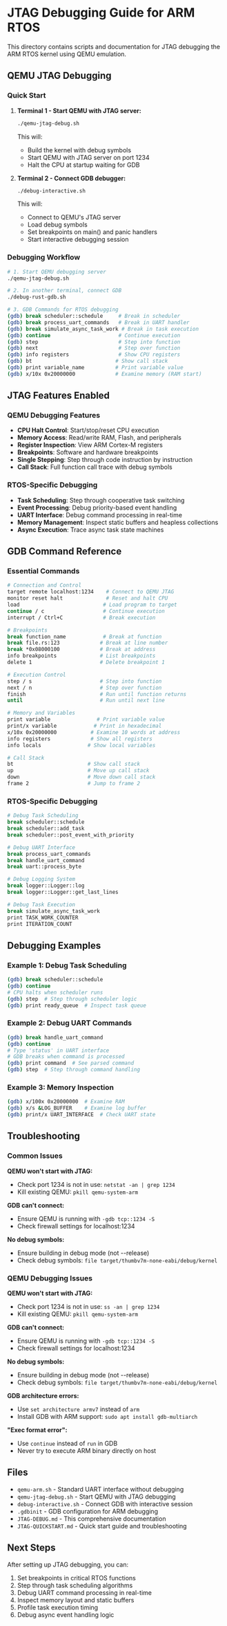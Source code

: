 # JTAG Debugging Guide for ARM RTOS

This directory contains scripts and documentation for JTAG debugging the ARM RTOS kernel using QEMU emulation.

## QEMU JTAG Debugging

### Quick Start

1. **Terminal 1 - Start QEMU with JTAG server:**
   ```bash
   ./qemu-jtag-debug.sh
   ```
   This will:
   - Build the kernel with debug symbols
   - Start QEMU with JTAG server on port 1234
   - Halt the CPU at startup waiting for GDB

2. **Terminal 2 - Connect GDB debugger:**
   ```bash
   ./debug-interactive.sh
   ```
   This will:
   - Connect to QEMU's JTAG server
   - Load debug symbols
   - Set breakpoints on main() and panic handlers
   - Start interactive debugging session

### Debugging Workflow

```bash
# 1. Start QEMU debugging server
./qemu-jtag-debug.sh

# 2. In another terminal, connect GDB
./debug-rust-gdb.sh

# 3. GDB Commands for RTOS debugging
(gdb) break scheduler::schedule     # Break in scheduler
(gdb) break process_uart_commands   # Break in UART handler
(gdb) break simulate_async_task_work # Break in task execution
(gdb) continue                      # Continue execution
(gdb) step                          # Step into function
(gdb) next                          # Step over function
(gdb) info registers                # Show CPU registers
(gdb) bt                           # Show call stack
(gdb) print variable_name          # Print variable value
(gdb) x/10x 0x20000000             # Examine memory (RAM start)
```

## JTAG Features Enabled

### QEMU Debugging Features
- **CPU Halt Control**: Start/stop/reset CPU execution
- **Memory Access**: Read/write RAM, Flash, and peripherals  
- **Register Inspection**: View ARM Cortex-M registers
- **Breakpoints**: Software and hardware breakpoints
- **Single Stepping**: Step through code instruction by instruction
- **Call Stack**: Full function call trace with debug symbols

### RTOS-Specific Debugging
- **Task Scheduling**: Step through cooperative task switching
- **Event Processing**: Debug priority-based event handling
- **UART Interface**: Debug command processing in real-time
- **Memory Management**: Inspect static buffers and heapless collections
- **Async Execution**: Trace async task state machines

## GDB Command Reference

### Essential Commands
```bash
# Connection and Control
target remote localhost:1234    # Connect to QEMU JTAG
monitor reset halt              # Reset and halt CPU
load                           # Load program to target
continue / c                   # Continue execution
interrupt / Ctrl+C             # Break execution

# Breakpoints
break function_name            # Break at function
break file.rs:123             # Break at line number
break *0x08000100             # Break at address
info breakpoints              # List breakpoints
delete 1                      # Delete breakpoint 1

# Execution Control
step / s                      # Step into function
next / n                      # Step over function
finish                        # Run until function returns
until                         # Run until next line

# Memory and Variables
print variable               # Print variable value
print/x variable            # Print in hexadecimal
x/10x 0x20000000           # Examine 10 words at address
info registers             # Show all registers
info locals               # Show local variables

# Call Stack
bt                        # Show call stack
up                        # Move up call stack
down                      # Move down call stack
frame 2                   # Jump to frame 2
```

### RTOS-Specific Debugging

```bash
# Debug Task Scheduling
break scheduler::schedule
break scheduler::add_task
break scheduler::post_event_with_priority

# Debug UART Interface  
break process_uart_commands
break handle_uart_command
break uart::process_byte

# Debug Logging System
break logger::Logger::log
break logger::Logger::get_last_lines

# Debug Task Execution
break simulate_async_task_work
print TASK_WORK_COUNTER
print ITERATION_COUNT
```

## Debugging Examples

### Example 1: Debug Task Scheduling
```bash
(gdb) break scheduler::schedule
(gdb) continue
# CPU halts when scheduler runs
(gdb) step  # Step through scheduler logic
(gdb) print ready_queue  # Inspect task queue
```

### Example 2: Debug UART Commands
```bash
(gdb) break handle_uart_command
(gdb) continue
# Type 'status' in UART interface
# GDB breaks when command is processed
(gdb) print command  # See parsed command
(gdb) step  # Step through command handling
```

### Example 3: Memory Inspection
```bash
(gdb) x/100x 0x20000000  # Examine RAM
(gdb) x/s &LOG_BUFFER    # Examine log buffer
(gdb) print/x UART_INTERFACE  # Check UART state
```

## Troubleshooting

### Common Issues

**QEMU won't start with JTAG:**
- Check port 1234 is not in use: `netstat -an | grep 1234`
- Kill existing QEMU: `pkill qemu-system-arm`

**GDB can't connect:**
- Ensure QEMU is running with `-gdb tcp::1234 -S`
- Check firewall settings for localhost:1234

**No debug symbols:**
- Ensure building in debug mode (not --release)
- Check debug symbols: `file target/thumbv7m-none-eabi/debug/kernel`

### QEMU Debugging Issues

**QEMU won't start with JTAG:**
- Check port 1234 is not in use: `ss -an | grep 1234`
- Kill existing QEMU: `pkill qemu-system-arm`

**GDB can't connect:**
- Ensure QEMU is running with `-gdb tcp::1234 -S`
- Check firewall settings for localhost:1234

**No debug symbols:**
- Ensure building in debug mode (not --release)
- Check debug symbols: `file target/thumbv7m-none-eabi/debug/kernel`

**GDB architecture errors:**
- Use `set architecture armv7` instead of `arm`
- Install GDB with ARM support: `sudo apt install gdb-multiarch`

**"Exec format error":**
- Use `continue` instead of `run` in GDB
- Never try to execute ARM binary directly on host

## Files

- `qemu-arm.sh` - Standard UART interface without debugging
- `qemu-jtag-debug.sh` - Start QEMU with JTAG debugging
- `debug-interactive.sh` - Connect GDB with interactive session
- `.gdbinit` - GDB configuration for ARM debugging
- `JTAG-DEBUG.md` - This comprehensive documentation
- `JTAG-QUICKSTART.md` - Quick start guide and troubleshooting

## Next Steps

After setting up JTAG debugging, you can:
1. Set breakpoints in critical RTOS functions
2. Step through task scheduling algorithms
3. Debug UART command processing in real-time
4. Inspect memory layout and static buffers
5. Profile task execution timing
6. Debug async event handling logic
